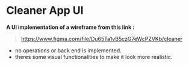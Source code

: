 # Cleaner App UI

**A UI implementation of a wireframe from this link :**
 > https://www.figma.com/file/Du65Ta1vB5czG7eWcPZVKb/cleaner

- no operations or back end is implemented.
- theres some visual functionalities to make it look more realistic.
